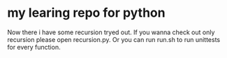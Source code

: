 # my learing repo for python
Now there i have some recursion tryed out.
If you wanna check out only recursion please open recursion.py.
Or you can run run.sh to run unittests for every function.
